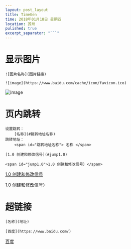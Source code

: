 ```yaml
---
layout: post_layout
title: TimeGen
time: 2018年01月18日 星期四
location: 苏州
pulished: true
excerpt_separator: "```"
---
```


# 显示图片

```
![图片名称](图片链接)

![image](https://www.baidu.com/cache/icon/favicon.ico)
```

![image](https://www.baidu.com/cache/icon/favicon.ico)

# 页内跳转

```
设置跳转： 
    [名称](#跳转地址名称)
跳转地址： 
    <span id="跳转地址名称"> 名称 </span>

[1.0 创建和修改信号](#jump1.0)

<span id="jump1.0">1.0 创建和修改信号）</span>

```
[1.0 创建和修改信号](#jump1.0)

<span id="jump1.0">1.0 创建和修改信号）</span>

# 超链接

```
[名称](地址)

[百度](https://www.baidu.com/)

```
[百度](https://www.baidu.com/)